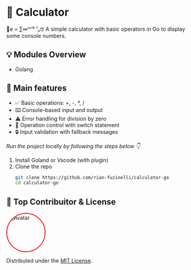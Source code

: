 # 🚀 Calculator

📐e = ∑∞ⁿ⁼⁰ ¹ₙ🤓  A simple calculator with basic operators in Go to display some console numbers.

## 💡 Modules Overview 
- Golang
## 🎲 Main features
- ✅ Basic operations: +, -, *, /
- ⌨️ Console-based input and output
- ⚠️ Error handling for division by zero
- 🧠 Operation control with switch statement
- 🔒 Input validation with fallback messages

_Run the project locally by following the steps below 👇_

1. Install Goland or Vscode (with plugin)
2. Clone the repo
   ```sh
   git clone https://github.com/rian-fuzinelli/calculator-go
   cd calculator-go
   ```

## 📄 Top Contribuitor & License

<img src="https://avatars.githubusercontent.com/u/144074554?v=4"
     style="width: 100px; height: 100px; border-radius: 50%; border: 2px solid red; object-fit: cover;"
     alt="Avatar">

Distributed under the [MIT License](https://opensource.org/licenses/MIT).

